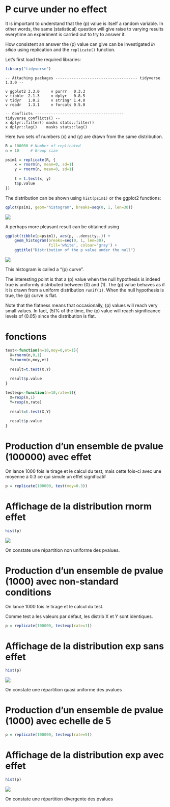 P curve under no effect
================

It is important to understand that the \(p\) value is itself a random
variable. In other words, the same (statistical) question will give
raise to varying results everytime an experiment is carried out to try
to answer it.

How consistent an answer the \(p\) value can give can be investigated
*in silico* using replication and the `replicate()` function.

Let’s first load the required libraries:

``` r
library("tidyverse")
```

    -- Attaching packages ------------------------------------ tidyverse 1.3.0 --

    v ggplot2 3.3.0     v purrr   0.3.3
    v tibble  2.1.3     v dplyr   0.8.5
    v tidyr   1.0.2     v stringr 1.4.0
    v readr   1.3.1     v forcats 0.5.0

    -- Conflicts --------------------------------------- tidyverse_conflicts() --
    x dplyr::filter() masks stats::filter()
    x dplyr::lag()    masks stats::lag()

Here two sets of numbers \(x\) and \(y\) are drawn from the same
distribution.

``` r
R = 100000 # Number of replicated
n = 10     # Group size

psim1 = replicate(R, {
    x = rnorm(n, mean=0, sd=1)
    y = rnorm(n, mean=0, sd=1)
    
    t = t.test(x, y)
    t$p.value
})
```

The distribution can be shown using `hist(psim1)` or the ggplot2
functions:

``` r
qplot(psim1, geom="histogram", breaks=seq(0, 1, len=30))
```

![](exercise_1_files/figure-gfm/unnamed-chunk-2-1.png)<!-- -->

A perhaps more pleasant result can be obtained using

``` r
ggplot(tibble(p=psim1), aes(p, ..density..)) +
    geom_histogram(breaks=seq(0, 1, len=30),
                   fill='white', colour='gray') +
    ggtitle("Distribution of the p value under the null")
```

![](exercise_1_files/figure-gfm/unnamed-chunk-3-1.png)<!-- -->

This histogram is called a “\(p\) curve”.

The interesting point is that a \(p\) value when the null hypothesis is
indeed true is uniformly distributed between \(0\) and \(1\). The \(p\)
value behaves as if it is drawn from a uniform distribution `runif(1)`.
When the null hypothesis is true, the \(p\) curve is flat.

Note that the flatness means that occasionally, \(p\) values will reach
very small values. In fact, \(5\)% of the time, the \(p\) value will
reach significance levels of \(0.05\) since the distribution is flat.

# fonctions

``` r
test<-function(n=10,moy=0,et=1){
  X=rnorm(n,0,1)
  Y=rnorm(n,moy,et)
  
  result=t.test(X,Y)
  
  result$p.value
}

testexp<-function(n=10,rate=1){
  X=rexp(n,1)
  Y=rexp(n,rate)
  
  result=t.test(X,Y)
  
  result$p.value
}
```

# Production d’un ensemble de pvalue (100000) avec effet

On lance 1000 fois le tirage et le calcul du test, mais cette fois-ci
avec une moyenne à 0.3 ce qui simule un effet significatif

``` r
p = replicate(100000, test(moy=0.3))
```

# Affichage de la distribution rnorm effet

``` r
hist(p)
```

![](exercise_1_files/figure-gfm/unnamed-chunk-4-1.png)<!-- -->

On constate une répartition non uniforme des pvalues.

# Production d’un ensemble de pvalue (1000) avec non-standard conditions

On lance 1000 fois le tirage et le calcul du test.

Comme test a les valeurs par défaut, les distrib X et Y sont identiques.

``` r
p = replicate(100000, testexp(rate=1))
```

# Affichage de la distribution exp sans effet

``` r
hist(p)
```

![](exercise_1_files/figure-gfm/unnamed-chunk-5-1.png)<!-- -->

On constate une répartition quasi uniforme des pvalues

# Production d’un ensemble de pvalue (1000) avec echelle de 5

``` r
p = replicate(100000, testexp(rate=5))
```

# Affichage de la distribution exp avec effet

``` r
hist(p)
```

![](exercise_1_files/figure-gfm/distribution4-1.png)<!-- -->

On constate une répartition divergente des pvalues
